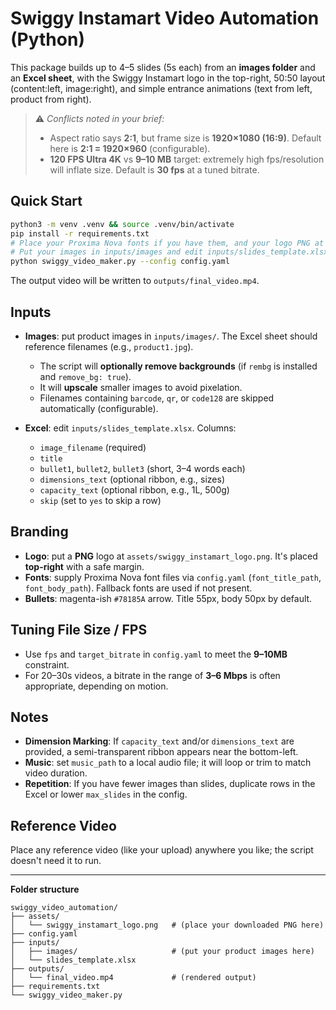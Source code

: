 # Swiggy Instamart Video Automation (Python)

This package builds up to 4–5 slides (5s each) from an **images folder** and an **Excel sheet**,
with the Swiggy Instamart logo in the top-right, 50:50 layout (content:left, image:right),
and simple entrance animations (text from left, product from right).

> ⚠️ *Conflicts noted in your brief:*  
> - Aspect ratio says **2:1**, but frame size is **1920×1080 (16:9)**. Default here is **2:1 = 1920×960** (configurable).  
> - **120 FPS Ultra 4K** vs **9–10 MB** target: extremely high fps/resolution will inflate size. Default is **30 fps** at a tuned bitrate.

## Quick Start

```bash
python3 -m venv .venv && source .venv/bin/activate
pip install -r requirements.txt
# Place your Proxima Nova fonts if you have them, and your logo PNG at assets/swiggy_instamart_logo.png
# Put your images in inputs/images and edit inputs/slides_template.xlsx
python swiggy_video_maker.py --config config.yaml
```

The output video will be written to `outputs/final_video.mp4`.

## Inputs

- **Images**: put product images in `inputs/images/`. The Excel sheet should reference filenames (e.g., `product1.jpg`).  
  - The script will **optionally remove backgrounds** (if `rembg` is installed and `remove_bg: true`).  
  - It will **upscale** smaller images to avoid pixelation.  
  - Filenames containing `barcode`, `qr`, or `code128` are skipped automatically (configurable).

- **Excel**: edit `inputs/slides_template.xlsx`. Columns:
  - `image_filename` (required)
  - `title`
  - `bullet1`, `bullet2`, `bullet3` (short, 3–4 words each)
  - `dimensions_text` (optional ribbon, e.g., sizes)
  - `capacity_text` (optional ribbon, e.g., 1L, 500g)
  - `skip` (set to `yes` to skip a row)

## Branding

- **Logo**: put a **PNG** logo at `assets/swiggy_instamart_logo.png`. It's placed **top-right** with a safe margin.  
- **Fonts**: supply Proxima Nova font files via `config.yaml` (`font_title_path`, `font_body_path`). Fallback fonts are used if not present.
- **Bullets**: magenta-ish `#78185A` arrow. Title 55px, body 50px by default.

## Tuning File Size / FPS

- Use `fps` and `target_bitrate` in `config.yaml` to meet the **9–10MB** constraint.  
- For 20–30s videos, a bitrate in the range of **3–6 Mbps** is often appropriate, depending on motion.

## Notes

- **Dimension Marking**: If `capacity_text` and/or `dimensions_text` are provided, a semi-transparent ribbon appears near the bottom-left.  
- **Music**: set `music_path` to a local audio file; it will loop or trim to match video duration.  
- **Repetition**: If you have fewer images than slides, duplicate rows in the Excel or lower `max_slides` in the config.

## Reference Video
Place any reference video (like your upload) anywhere you like; the script doesn't need it to run.

---

**Folder structure**

```
swiggy_video_automation/
├── assets/
│   └── swiggy_instamart_logo.png   # (place your downloaded PNG here)
├── config.yaml
├── inputs/
│   ├── images/                     # (put your product images here)
│   └── slides_template.xlsx
├── outputs/
│   └── final_video.mp4             # (rendered output)
├── requirements.txt
└── swiggy_video_maker.py
```
